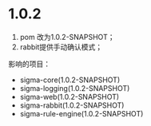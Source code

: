 # 1.0.2

1. pom 改为1.0.2-SNAPSHOT；
2. rabbit提供手动确认模式；

影响的项目：

* sigma-core(1.0.2-SNAPSHOT)
* sigma-logging(1.0.2-SNAPSHOT)
* sigma-web(1.0.2-SNAPSHOT)
* sigma-rabbit(1.0.2-SNAPSHOT)
* sigma-rule-engine(1.0.2-SNAPSHOT)